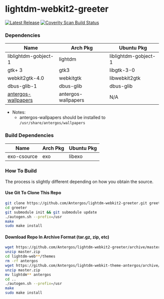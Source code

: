 # lightdm-webkit2-greeter
[![Latest Release](https://img.shields.io/github/release/Antergos/lightdm-webkit2-greeter.svg?style=flat-square)](https://github.com/Antergos/lightdm-webkit2-greeter/releases)     [![Coverity Scan Build Status](https://img.shields.io/coverity/scan/6871.svg?style=flat-square)](https://scan.coverity.com/projects/antergos-lightdm-webkit2-greeter)

### Dependencies
| Name | Arch Pkg | Ubuntu Pkg |
|-------|---------|-----------|
|liblightdm-gobject-1|lightdm|liblightdm-gobject-1|
|gtk+ 3|gtk3|libgtk-3-0|
|webkit2gtk-4.0|webkitgtk|libwebkit2gtk|
|dbus-glib-1|dbus-glib|dbus-glib|
|[antergos-wallpapers](http://antergos.com/antergos-wallpapers-0.6.zip)|antergos-wallpapers|N/A|
- Notes:
  - antergos-wallpapers should be installed to `/usr/share/antergos/wallpapers`

### Build Dependencies
| Name | Arch Pkg | Ubuntu Pkg |
|-------|---------|-----------|
|exo-csource|exo|libexo|

### How To Build
The process is slightly different depending on how you obtain the source.

#### Use Git To Clone This Repo
```sh
git clone https://github.com/Antergos/lightdm-webkit2-greeter.git greeter
cd greeter
git submodule init && git submodule update
./autogen.sh --prefix=/usr
make
sudo make install
```

#### Download Repo In Archive Format (tar.gz, zip, etc)
```sh
wget https://github.com/Antergos/lightdm-webkit2-greeter/archive/master.zip
unzip master.zip
cd lightdm-web**/themes
rm -rf antergos
wget https://github.com/Antergos/lightdm-webkit-theme-antergos/archive/master.zip
unzip master.zip
mv lightdm** antergos
cd ..
./autogen.sh --prefix=/usr
make
sudo make install
```



